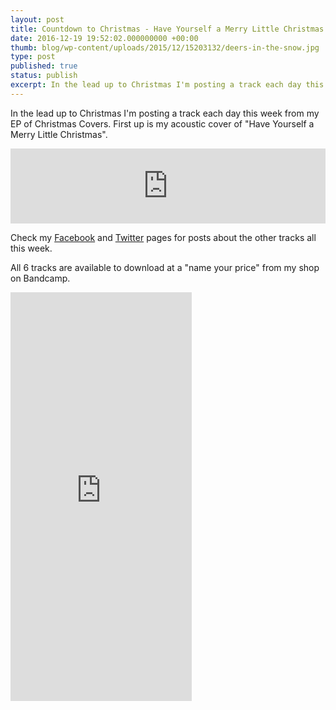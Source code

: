 ```yaml
---
layout: post
title: Countdown to Christmas - Have Yourself a Merry Little Christmas acoustic cover
date: 2016-12-19 19:52:02.000000000 +00:00
thumb: blog/wp-content/uploads/2015/12/15203132/deers-in-the-snow.jpg
type: post
published: true
status: publish
excerpt: In the lead up to Christmas I'm posting a track each day this week from my EP of Christmas Covers. First up is my acoustic cover of "Have Yourself a Merry Little Christmas". 
---
```


<p>In the lead up to Christmas I'm posting a track each day this week from my EP of Christmas Covers. First up is my acoustic cover of "Have Yourself a Merry Little Christmas".</p> 

<iframe style="border: 0; width: 100%; height: 120px;" src="https://bandcamp.com/EmbeddedPlayer/album=105776390/size=large/bgcol=ffffff/linkcol=0687f5/tracklist=false/artwork=small/track=3939976386/transparent=true/" seamless><a href="http://shop.sugardrum.com/album/merry-christmas">Merry Christmas by Sugardrum</a></iframe><br />

<p>Check my <a href="http://www.facebook.com/pages/sugardrum/289395918859">Facebook</a> and <a href="http://twitter.com/sugardrummusic">Twitter</a> pages for posts about the other tracks all this week.</p>

<p>All 6 tracks are available to download at a &quot;name your price&quot; from my shop on Bandcamp.</p>

<iframe style="border: 0; width: 290px; height: 654px;" src="http://bandcamp.com/EmbeddedPlayer/album=105776390/size=large/bgcol=ffffff/linkcol=0687f5/transparent=true/" seamless><a href="http://shop.sugardrum.com/album/merry-christmas">Merry Christmas by Sugardrum</a></iframe>

